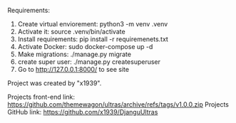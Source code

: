 Requirements:
1) Create virtual enviorement: python3 -m venv .venv
2) Activate it: source .venv/bin/activate
3) Install requirements: pip install -r requiremenets.txt
4) Activate Docker: sudo docker-compose up -d
5) Make migrations: ./manage.py migrate
6) create super user: ./manage.py createsuperuser
5) Go to http://127.0.0.1:8000/ to see site

Project was created by "x1939".

Projects front-end link: https://github.com/themewagon/ultras/archive/refs/tags/v1.0.0.zip
Projects GitHub link: https://github.com/x1939/DjanguUltras